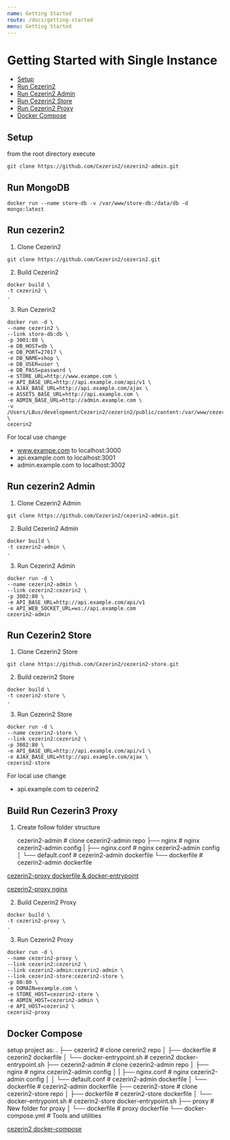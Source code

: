 ```yaml
---
name: Getting Started
route: /docs/getting-started
menu: Getting Started
---
```


# Getting Started with Single Instance

- [Setup](#setup)
- [Run Cezerin2](#run-cezerin2)
- [Run Cezerin2 Admin](#run-cezerin2-admin)
- [Run Cezerin2 Store](#run-cezerin2-store)
- [Run Cezerin2 Proxy](#run-cezerin2-proxy)
- [Docker Compose](#docker-compose)

## Setup

from the root directory execute

    git clone https://github.com/Cezerin2/cezerin2-admin.git

## Run MongoDB

```shell
docker run --name store-db -v /var/www/store-db:/data/db -d mongo:latest
```

## Run cezerin2

1. Clone Cezerin2

```shell
git clone https://github.com/Cezerin2/cezerin2.git
```

2. Build Cezerin2

```shell
docker build \
-t cezerin2 \
.
```

3. Run Cezerin2

```shell
docker run -d \
--name cezerin2 \
--link store-db:db \
-p 3001:80 \
-e DB_HOST=db \
-e DB_PORT=27017 \
-e DB_NAME=shop \
-e DB_USER=user \
-e DB_PASS=password \
-e STORE_URL=http://www.exampe.com \
-e API_BASE_URL=http://api.example.com/api/v1 \
-e AJAX_BASE_URL=http://api.example.com/ajax \
-e ASSETS_BASE_URL=http://api.example.com \
-e ADMIN_BASE_URL=http://admin.example.com \
-v /Users/LBus/development/Cezerin2/cezerin2/public/content:/var/www/cezerin2/public/content \
cezerin2
```

For local use change

- www.exampe.com to localhost:3000
- api.example.com to localhost:3001
- admin.example.com to localhost:3002

## Run cezerin2 Admin

1. Clone Cezerin2 Admin

```shell
git clone https://github.com/Cezerin2/cezerin2-admin.git
```

2. Build Cezerin2 Admin

```shell
docker build \
-t cezerin2-admin \
.
```

3. Run Cezerin2 Admin

```shell
docker run -d \
--name cezerin2-admin \
--link cezerin2:cezerin2 \
-p 3002:80 \
-e API_BASE_URL=http://api.example.com/api/v1
-e API_WEB_SOCKET_URL=ws://api.example.com
cezerin2-admin
```

## Run Cezerin2 Store

1. Clone Cezerin2 Store

```shell
git clone https://github.com/Cezerin2/cezerin2-store.git
```

2. Build cezerin2 Store

```shell
docker build \
-t cezerin2-store \
.
```

3. Run Cezerin2 Store

```shell
docker run -d \
--name cezerin2-store \
--link cezerin2:cezerin2 \
-p 3002:80 \
-e API_BASE_URL=http://api.example.com/api/v1 \
-e AJAX_BASE_URL=http://api.example.com/ajax \
cezerin2-store
```

For local use change

- api.example.com to cezerin2

## Build Run Cezerin3 Proxy

1. Create follow folder structure

   cezerin2-admin # clone cezerin2-admin repo
   ├── nginx # nginx cezerin2-admin config
   | ├── nginx.conf # nginx cezerin2-admin config
   │ └── default.conf # cezerin2-admin dockerfile
   └── dockerfile # cezerin2-admin dockerfile

[cezerin2-proxy dockerfile & docker-entrypoint](./cezerin2-proxy-dockerfile.md)

[cezerin2-proxy nginx](./cezerin2-proxy-nginx.md)

2. Build Cezerin2 Proxy

```shell
docker build \
-t cezerin2-proxy \
.
```

3. Run Cezerin2 Proxy

```shell
docker run -d \
--name cezerin2-proxy \
--link cezerin2:cezerin2 \
--link cezerin2-admin:cezerin2-admin \
--link cezerin2-store:cezerin2-store \
-p 80:80 \
-e DOMAIN=example.com \
-e STORE_HOST=cezerin2-store \
-e ADMIN_HOST=cezerin2-admin \
-e API_HOST=cezerin2 \
cezerin2-proxy
```

## Docker Compose

setup project as:
.
├── cezerin2 # clone cererin2 repo
│ ├── dockerfile # cezerin2 dockerfile
│ └── docker-entrypoint.sh # cezerin2 docker-entrypoint.sh
├── cezerin2-admin # clone cezerin2-admin repo
│ ├── nginx # nginx cezerin2-admin config
│ | ├── nginx.conf # nginx cezerin2-admin config
│ │ └── default.conf # cezerin2-admin dockerfile
│ └── dockerfile # cezerin2-admin dockerfile
├── cezerin2-store # clone cezerin2-store repo
│ ├── dockerfile # cezerin2-store dockerfile
│ └── docker-entrypoint.sh # cezerin2-store docker-entrypoint.sh
├── proxy # New folder for proxy
│ └── dockerfile # proxy dockerfile
└── docker-compose.yml # Tools and utilities

[cezerin2 docker-compose](./cezerin2-docker-compose.md)
